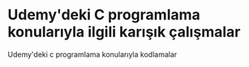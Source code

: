 # Udemy'deki C programlama konularıyla ilgili karışık çalışmalar
Udemy'deki c programlama konularıyla kodlamalar
